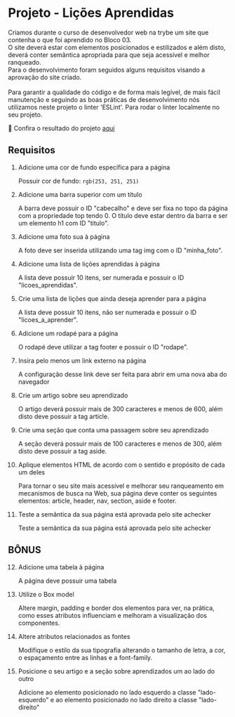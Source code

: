 # Projeto - Lições Aprendidas

<p>Criamos durante o curso de desenvolvedor web na trybe um site que contenha o que foi aprendido no Bloco 03. <br>
O site deverá estar com elementos posicionados e estilizados e além disto, deverá conter semântica apropriada para que seja acessível e melhor ranqueado.<br>
Para o desenvolvimento foram seguidos alguns requisitos visando a aprovação do site criado.
<br><br>
  Para garantir a qualidade do código e de forma mais legível, de mais fácil manutenção e seguindo as boas práticas de desenvolvimento nós utilizamos neste projeto o linter 'ESLint'. Para rodar o linter localmente no seu projeto.
</p>

:green_heart: Confira o resultado do projeto [aqui](https://lenakirara.github.io/lessons-learned/)

## Requisitos

1. Adicione uma cor de fundo específica para a página

      Possuir cor de fundo: `rgb(253, 251, 251)`

2. Adicione uma barra superior com um título

      A barra deve possuir o ID "cabecalho" e deve ser fixa no topo da página com a propriedade top tendo 0. O título deve estar dentro da barra e ser um elemento h1 com ID "titulo".

3. Adicione uma foto sua à página

      A foto deve ser inserida utilizando uma tag img com o ID "minha_foto".

4. Adicione uma lista de lições aprendidas à página

      A lista deve possuir 10 itens, ser numerada e possuir o ID "licoes_aprendidas".

5. Crie uma lista de lições que ainda deseja aprender para a página

      A lista deve possuir 10 itens, não ser numerada e possuir o ID "licoes_a_aprender".

6. Adicione um rodapé para a página

      O rodapé deve utilizar a tag footer e possuir o ID "rodape".

7. Insira pelo menos um link externo na página

      A configuração desse link deve ser feita para abrir em uma nova aba do navegador

8. Crie um artigo sobre seu aprendizado

      O artigo deverá possuir mais de 300 caracteres e menos de 600, além disto deve possuir a tag article.

9. Crie uma seção que conta uma passagem sobre seu aprendizado

      A seção deverá possuir mais de 100 caracteres e menos de 300, além disto deve possuir a tag aside.

10. Aplique elementos HTML de acordo com o sentido e propósito de cada um deles

      Para tornar o seu site mais acessível e melhorar seu ranqueamento em mecanismos de busca na Web, sua página deve conter os seguintes elementos: article, header, nav, section, aside e footer.

11. Teste a semântica da sua página está aprovada pelo site achecker

      Teste a semântica da sua página está aprovada pelo site achecker

## BÔNUS

12. Adicione uma tabela à página

      A página deve possuir uma tabela

13. Utilize o Box model

      Altere margin, padding e border dos elementos para ver, na prática, como esses atributos influenciam e melhoram a visualização dos componentes.

14. Altere atributos relacionados as fontes

      Modifique o estilo da sua tipografia alterando o tamanho de letra, a cor, o espaçamento entre as linhas e a font-family.

15. Posicione o seu artigo e a seção sobre aprendizados um ao lado do outro

      Adicione ao elemento posicionado no lado esquerdo a classe "lado-esquerdo" e ao elemento posicionado no lado direito a classe "lado-direito"
